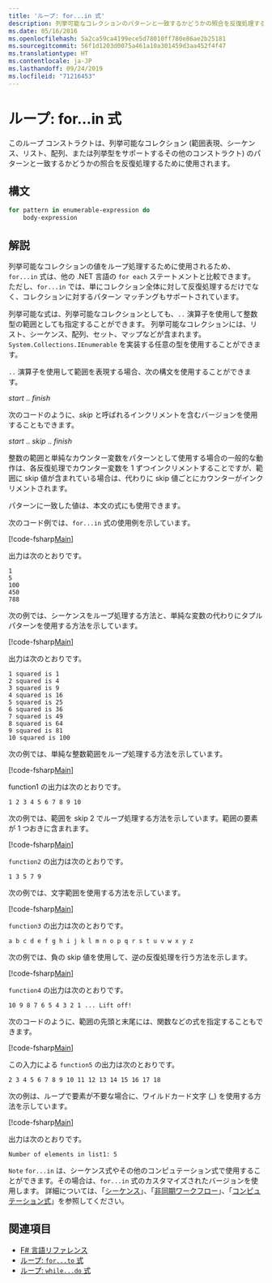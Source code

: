 ```yaml
---
title: 'ループ: for...in 式'
description: 列挙可能なコレクションのパターンと一致するかどうかの照合を反復処理するために、F# for...in 式のループ コンストラクトをどのように使用するかについて説明します。
ms.date: 05/16/2016
ms.openlocfilehash: 5a2ca59ca4199ece5d78010ff780e86ae2b25181
ms.sourcegitcommit: 56f1d1203d0075a461a10a301459d3aa452f4f47
ms.translationtype: HT
ms.contentlocale: ja-JP
ms.lasthandoff: 09/24/2019
ms.locfileid: "71216453"
---
```

# <a name="loops-forin-expression"></a>ループ: for...in 式

このループ コンストラクトは、列挙可能なコレクション (範囲表現、シーケンス、リスト、配列、または列挙型をサポートするその他のコンストラクト) のパターンと一致するかどうかの照合を反復処理するために使用されます。

## <a name="syntax"></a>構文

```fsharp
for pattern in enumerable-expression do
    body-expression
```

## <a name="remarks"></a>解説

列挙可能なコレクションの値をループ処理するために使用されるため、`for...in` 式は、他の .NET 言語の `for each` ステートメントと比較できます。 ただし、`for...in` では、単にコレクション全体に対して反復処理するだけでなく、コレクションに対するパターン マッチングもサポートされています。

列挙可能な式は、列挙可能なコレクションとしても、`..` 演算子を使用して整数型の範囲としても指定することができます。 列挙可能なコレクションには、リスト、シーケンス、配列、セット、マップなどが含まれます。 `System.Collections.IEnumerable` を実装する任意の型を使用することができます。

`..` 演算子を使用して範囲を表現する場合、次の構文を使用することができます。

*start* .. *finish*

次のコードのように、*skip* と呼ばれるインクリメントを含むバージョンを使用することもできます。

*start* .. *skip* .. *finish*

整数の範囲と単純なカウンター変数をパターンとして使用する場合の一般的な動作は、各反復処理でカウンター変数を 1 ずつインクリメントすることですが、範囲に skip 値が含まれている場合は、代わりに skip 値ごとにカウンターがインクリメントされます。

パターンに一致した値は、本文の式にも使用できます。

次のコード例では、`for...in` 式の使用例を示しています。

[!code-fsharp[Main](~/samples/snippets/fsharp/lang-ref-2/snippet5201.fs)]

出力は次のとおりです。

```console
1
5
100
450
788
```

次の例では、シーケンスをループ処理する方法と、単純な変数の代わりにタプル パターンを使用する方法を示しています。

[!code-fsharp[Main](~/samples/snippets/fsharp/lang-ref-2/snippet5202.fs)]

出力は次のとおりです。

```console
1 squared is 1
2 squared is 4
3 squared is 9
4 squared is 16
5 squared is 25
6 squared is 36
7 squared is 49
8 squared is 64
9 squared is 81
10 squared is 100
```

次の例では、単純な整数範囲をループ処理する方法を示しています。

[!code-fsharp[Main](~/samples/snippets/fsharp/lang-ref-2/snippet5203.fs)]

function1 の出力は次のとおりです。

```console
1 2 3 4 5 6 7 8 9 10
```

次の例では、範囲を skip 2 でループ処理する方法を示しています。範囲の要素が 1 つおきに含まれます。

[!code-fsharp[Main](~/samples/snippets/fsharp/lang-ref-2/snippet5204.fs)]

`function2` の出力は次のとおりです。

```console
1 3 5 7 9
```

次の例では、文字範囲を使用する方法を示しています。

[!code-fsharp[Main](~/samples/snippets/fsharp/lang-ref-2/snippet5205.fs)]

`function3` の出力は次のとおりです。

```console
a b c d e f g h i j k l m n o p q r s t u v w x y z
```

次の例では、負の skip 値を使用して、逆の反復処理を行う方法を示します。

[!code-fsharp[Main](~/samples/snippets/fsharp/lang-ref-2/snippet5208.fs)]

`function4` の出力は次のとおりです。

```console
10 9 8 7 6 5 4 3 2 1 ... Lift off!
```

次のコードのように、範囲の先頭と末尾には、関数などの式を指定することもできます。

[!code-fsharp[Main](~/samples/snippets/fsharp/lang-ref-2/snippet5206.fs)]

この入力による `function5` の出力は次のとおりです。

```console
2 3 4 5 6 7 8 9 10 11 12 13 14 15 16 17 18
```

次の例は、ループで要素が不要な場合に、ワイルドカード文字 (\_) を使用する方法を示しています。

[!code-fsharp[Main](~/samples/snippets/fsharp/lang-ref-2/snippet5207.fs)]

出力は次のとおりです。

```console
Number of elements in list1: 5
```

`Note` `for...in` は、シーケンス式やその他のコンピュテーション式で使用することができます。その場合は、`for...in` 式のカスタマイズされたバージョンを使用します。 詳細については、「[シーケンス](sequences.md)」、「[非同期ワークフロー](asynchronous-workflows.md)」、「[コンピュテーション式](computation-expressions.md)」を参照してください。

## <a name="see-also"></a>関連項目

- [F# 言語リファレンス](index.md)
- [ループ: `for...to` 式](loops-for-to-expression.md)
- [ループ: `while...do` 式](loops-while-do-expression.md)
